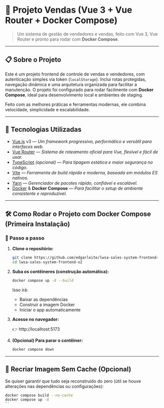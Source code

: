 # 🚀 Projeto Vendas (Vue 3 + Vue Router + Docker Compose)

> Um sistema de gestão de vendedores e vendas, feito com Vue 3, Vue Router e pronto para rodar com **Docker Compose**.

---

## 📋 Sobre o Projeto

Este é um projeto frontend de controle de vendas e vendedores, com autenticação simples via token (`localStorage`). Inclui rotas protegidas, navegação dinâmica e uma arquitetura organizada para facilitar a manutenção. O projeto foi configurado para rodar facilmente com **Docker Compose**, ideal para desenvolvimento local e ambientes de staging.

Feito com as melhores práticas e ferramentas modernas, ele combina velocidade, simplicidade e escalabilidade.

---

## 🧰 Tecnologias Utilizadas

- [Vue.js](https://vuejs.org/) v3 — *Um framework progressivo, performático e versátil para interfaces web.*
- [Vue Router](https://router.vuejs.org/) — *Sistema de roteamento oficial para Vue, flexível e fácil de usar.*
- [TypeScript](https://www.typescriptlang.org/) *(opcional)* — *Para tipagem estática e maior segurança no código.*
- [Vite](https://vitejs.dev/) — *Ferramenta de build rápida e moderna, baseada em módulos ES nativos.*
- [Yarn](https://yarnpkg.com/) — *Gerenciador de pacotes rápido, confiável e escalável.*
- [Docker](https://www.docker.com/) & **Docker Compose** — *Para facilitar o setup de ambiente consistente e reproduzível.*

---

## 🛠️ Como Rodar o Projeto com Docker Compose (Primeira Instalação)

### 🐳 Passo a passo

1. **Clone o repositório:**

   ```bash
   git clone https://github.com/edgarleite/lwsa-sales-system-frontend-v2.git
   cd lwsa-sales-system-frontend-v2
   ```

2. **Suba os contêineres (construção automática):**

   ```bash
   docker compose up -d --build
   ```

   Isso irá:
   - Baixar as dependências
   - Construir a imagem Docker
   - Iniciar o app automaticamente

3. **Acesse no navegador:**

   👉 http://localhost:5173

4. **(Opcional) Para parar o contêiner:**

   ```bash
   docker compose down
   ```

---

## 🔁 Recriar Imagem Sem Cache (Opcional)

Se quiser garantir que tudo seja reconstruído do zero (útil se houve alterações nas dependências ou configurações):

```bash
docker compose build --no-cache
docker compose up -d
``